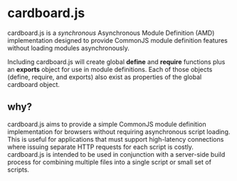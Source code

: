 cardboard.js
============

cardboard.js is a *synchronous* Asynchronous Module Definition (AMD) implementation designed to provide CommonJS module definition features without loading modules asynchronously.

Including cardboard.js will create global **define** and **require** functions plus an **exports** object for use in module definitions. Each of those objects (define, require, and exports) also exist as properties of the global cardboard object.

why?
----
cardboard.js aims to provide a simple CommonJS module definition implementation for browsers without requiring asynchronous script loading. This is useful for applications that must support high-latency connections where issuing separate HTTP requests for each script is costly. cardboard.js is intended to be used in conjunction with a server-side build process for combining multiple files into a single script or small set of scripts.
